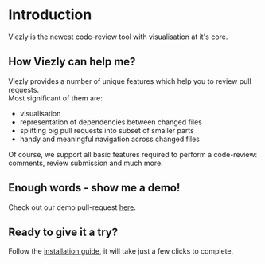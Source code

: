 # Introduction

Viezly is the newest code-review tool with visualisation at it's core.

## How Viezly can help me?

Viezly provides a number of unique features which help you to review pull requests.  
Most significant of them are:
- visualisation 
- representation of dependencies between changed files
- splitting big pull requests into subset of smaller parts 
- handy and meaningful navigation across changed files

Of course, we support all basic features required to perform a code-review: comments, review submission and much more.

## Enough words - show me a demo!

Check out our demo pull-request [here](https://github.com/viezly/js-demo/pull/1).

## Ready to give it a try?

Follow the [installation guide](installation.md), it will take just a few clicks to complete.
